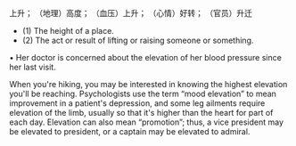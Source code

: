上升；
（地理）高度；
（血压）上升；
（心情）好转；
（官员）升迁

  - (1)  The  height  of  a  place.  
  - (2)  The  act  or  result  of  lifting  or  raising someone or something. 

• Her doctor is concerned about the elevation of her blood pressure since her last visit. 

When  you're  hiking,  you  may  be  interested  in  knowing  the  highest  elevation  you'll  be  reaching.
Psychologists  use  the  term  “mood  elevation”  to  mean  improvement  in  a  patient's  depression,  and some leg ailments require elevation of the limb, usually so that it's higher than the heart for part of
each day. Elevation can also mean “promotion”; thus, a vice president may be elevated to president, or a captain may be elevated to admiral.